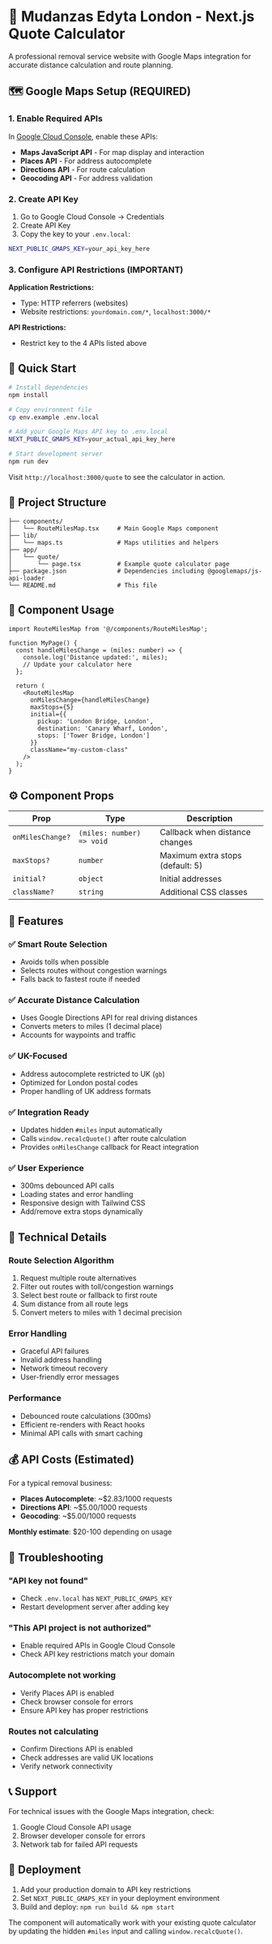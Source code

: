 # 🚚 Mudanzas Edyta London - Next.js Quote Calculator

A professional removal service website with Google Maps integration for accurate distance calculation and route planning.

## 🗺️ Google Maps Setup (REQUIRED)

### 1. Enable Required APIs

In [Google Cloud Console](https://console.cloud.google.com/), enable these APIs:

- **Maps JavaScript API** - For map display and interaction
- **Places API** - For address autocomplete
- **Directions API** - For route calculation
- **Geocoding API** - For address validation

### 2. Create API Key

1. Go to Google Cloud Console → Credentials
2. Create API Key
3. Copy the key to your `.env.local`:

```bash
NEXT_PUBLIC_GMAPS_KEY=your_api_key_here
```

### 3. Configure API Restrictions (IMPORTANT)

**Application Restrictions:**
- Type: HTTP referrers (websites)
- Website restrictions: `yourdomain.com/*`, `localhost:3000/*`

**API Restrictions:**
- Restrict key to the 4 APIs listed above

## 🚀 Quick Start

```bash
# Install dependencies
npm install

# Copy environment file
cp env.example .env.local

# Add your Google Maps API key to .env.local
NEXT_PUBLIC_GMAPS_KEY=your_actual_api_key_here

# Start development server
npm run dev
```

Visit `http://localhost:3000/quote` to see the calculator in action.

## 📁 Project Structure

```
├── components/
│   └── RouteMilesMap.tsx     # Main Google Maps component
├── lib/
│   └── maps.ts               # Maps utilities and helpers
├── app/
│   └── quote/
│       └── page.tsx          # Example quote calculator page
├── package.json              # Dependencies including @googlemaps/js-api-loader
└── README.md                 # This file
```

## 🧩 Component Usage

```tsx
import RouteMilesMap from '@/components/RouteMilesMap';

function MyPage() {
  const handleMilesChange = (miles: number) => {
    console.log('Distance updated:', miles);
    // Update your calculator here
  };

  return (
    <RouteMilesMap
      onMilesChange={handleMilesChange}
      maxStops={5}
      initial={{
        pickup: 'London Bridge, London',
        destination: 'Canary Wharf, London',
        stops: ['Tower Bridge, London']
      }}
      className="my-custom-class"
    />
  );
}
```

## ⚙️ Component Props

| Prop | Type | Description |
|------|------|-------------|
| `onMilesChange?` | `(miles: number) => void` | Callback when distance changes |
| `maxStops?` | `number` | Maximum extra stops (default: 5) |
| `initial?` | `object` | Initial addresses |
| `className?` | `string` | Additional CSS classes |

## 🎯 Features

### ✅ Smart Route Selection
- Avoids tolls when possible
- Selects routes without congestion warnings
- Falls back to fastest route if needed

### ✅ Accurate Distance Calculation
- Uses Google Directions API for real driving distances
- Converts meters to miles (1 decimal place)
- Accounts for waypoints and traffic

### ✅ UK-Focused
- Address autocomplete restricted to UK (`gb`)
- Optimized for London postal codes
- Proper handling of UK address formats

### ✅ Integration Ready
- Updates hidden `#miles` input automatically
- Calls `window.recalcQuote()` after route calculation
- Provides `onMilesChange` callback for React integration

### ✅ User Experience
- 300ms debounced API calls
- Loading states and error handling
- Responsive design with Tailwind CSS
- Add/remove extra stops dynamically

## 🔧 Technical Details

### Route Selection Algorithm
1. Request multiple route alternatives
2. Filter out routes with toll/congestion warnings
3. Select best route or fallback to first route
4. Sum distance from all route legs
5. Convert meters to miles with 1 decimal precision

### Error Handling
- Graceful API failures
- Invalid address handling
- Network timeout recovery
- User-friendly error messages

### Performance
- Debounced route calculations (300ms)
- Efficient re-renders with React hooks
- Minimal API calls with smart caching

## 💰 API Costs (Estimated)

For a typical removal business:

- **Places Autocomplete**: ~$2.83/1000 requests
- **Directions API**: ~$5.00/1000 requests  
- **Geocoding**: ~$5.00/1000 requests

**Monthly estimate**: $20-100 depending on usage

## 🐛 Troubleshooting

### "API key not found"
- Check `.env.local` has `NEXT_PUBLIC_GMAPS_KEY`
- Restart development server after adding key

### "This API project is not authorized"
- Enable required APIs in Google Cloud Console
- Check API key restrictions match your domain

### Autocomplete not working
- Verify Places API is enabled
- Check browser console for errors
- Ensure API key has proper restrictions

### Routes not calculating
- Confirm Directions API is enabled
- Check addresses are valid UK locations
- Verify network connectivity

## 📞 Support

For technical issues with the Google Maps integration, check:
1. Google Cloud Console API usage
2. Browser developer console for errors
3. Network tab for failed API requests

## 🚀 Deployment

1. Add your production domain to API key restrictions
2. Set `NEXT_PUBLIC_GMAPS_KEY` in your deployment environment
3. Build and deploy: `npm run build && npm start`

The component will automatically work with your existing quote calculator by updating the hidden `#miles` input and calling `window.recalcQuote()`.